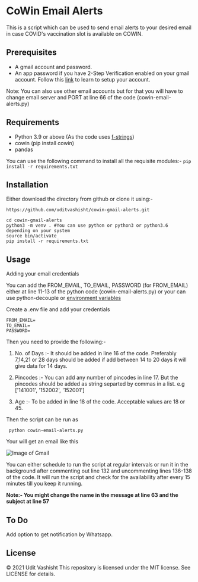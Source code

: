 # CoWin Email Alerts

This is a script which can be used to send email alerts to your desired email in case COVID's vaccination slot is available on COWIN.

## Prerequisites

* A gmail account and password.
* An app password if you have 2-Step Verification enabled on your gmail account. Follow this [link](https://saralgyaan.com/posts/use-python-to-send-email/) to learn to setup your account.

Note: You can also use other email accounts but for that you will have to change email server and PORT at line 66 of the code (cowin-email-alerts.py)

## Requirements

* Python 3.9 or above (As the code uses [f-strings](https://saralgyaan.com/posts/f-string-in-python-usage-guide/))
* cowin (pip install cowin)
* pandas

You can use the following command to install all the requisite modules:-
`pip install -r requirements.txt`

## Installation

Either download the directory from github or clone it using:-

`https://github.com/uditvashisht/cowin-gmail-alerts.git`

```
cd cowin-gmail-alerts
python3 -m venv . #You can use python or python3 or python3.6 depending on your system
source bin/activate
pip install -r requirements.txt
```

## Usage

Adding your email credentials

You can add the FROM_EMAIL, TO_EMAIL, PASSWORD (for FROM_EMAIL) either at line 11-13 of the python code (cowin-email-alerts.py) or
your can use python-decouple or [environment variables](https://saralgyaan.com/posts/set-passwords-and-secret-keys-in-environment-variables-maclinuxwindows-python-quicktip/)

Create a .env file and add your credentials

```
FROM_EMAIL=
TO_EMAIL=
PASSWORD=
```

Then you need to provide the following:-

1. No. of Days :- It should be added in line 16 of the code. Preferably 7,14,21 or 28 days should be added if add between 14 to 20 days it will give data for 14 days.

2. Pincodes :- You can add any number of pincodes in line 17. But the pincodes should be added as string separted by commas in a list. e.g ['141001', '152002', '152001']

3. Age :- To be added in line 18 of the code. Acceptable values are 18 or 45.

Then the script can be run as

``` python cowin-email-alerts.py```

Your will get an email like this

![Image of Gmail](https://github.com/uditvashisht/cowin-gmail-alerts/blob/master/img.png?raw=true)

You can either schedule to run the script at regular intervals or run it in the background after commenting out line 132 and uncommenting lines 136-138 of the code. It will run the script and check for the availability after every 15 minutes till you keep it running.

**Note:- You might change the name in the message at line 63 and the subject at line 57**
## To Do

Add option to get notification by Whatsapp.

## License
© 2021 Udit Vashisht This repository is licensed under the MIT license. See LICENSE for details.
